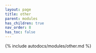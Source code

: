 ```yaml
---
layout: page
title: other
parent: modules
has_children: true
nav_order: 8
has_toc: false
---
```


{% include autodocs/modules/other.md %}